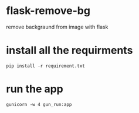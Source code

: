 # flask-remove-bg
remove backgraund from image with flask

# install all the requirments
```
pip install -r requirement.txt
```

# run the app
```
gunicorn -w 4 gun_run:app
```
